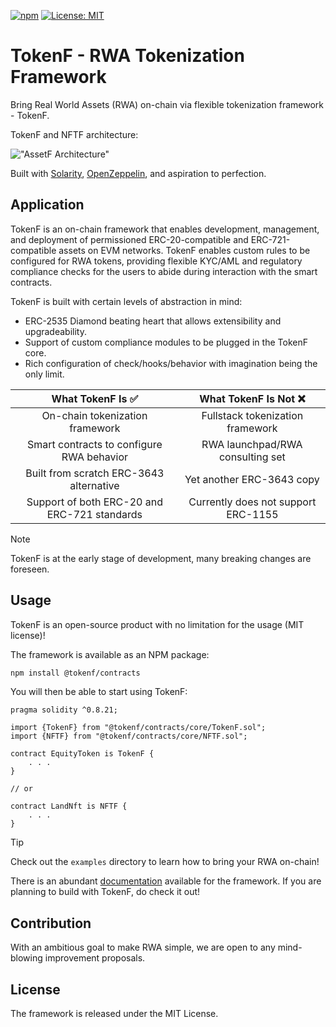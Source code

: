 [![npm](https://img.shields.io/npm/v/@tokenf/contracts.svg)](https://www.npmjs.com/package/@tokenf/contracts)
[![License: MIT](https://img.shields.io/badge/License-MIT-yellow.svg)](https://opensource.org/licenses/MIT)

# TokenF - RWA Tokenization Framework

Bring Real World Assets (RWA) on-chain via flexible tokenization framework - TokenF.

TokenF and NFTF architecture:

!["AssetF Architecture"](https://github.com/user-attachments/assets/7f473eb3-8df6-4401-bdda-fdb615e26348)

Built with [Solarity](https://github.com/dl-solarity), [OpenZeppelin](https://github.com/OpenZeppelin/openzeppelin-contracts), and aspiration to perfection.


## Application

TokenF is an on-chain framework that enables development, management, and deployment of permissioned ERC-20-compatible and ERC-721-compatible assets on EVM networks. TokenF enables custom rules to be configured for RWA tokens, providing flexible KYC/AML and regulatory compliance checks for the users to abide during interaction with the smart contracts.

TokenF is built with certain levels of abstraction in mind:

- ERC-2535 Diamond beating heart that allows extensibility and upgradeability.
- Support of custom compliance modules to be plugged in the TokenF core.
- Rich configuration of check/hooks/behavior with imagination being the only limit.

| **What TokenF Is ✅**                        | **What TokenF Is Not ❌**           |
| :-----------------------------------------:  | :---------------------------------: |
| On-chain tokenization framework              | Fullstack tokenization framework    |
| Smart contracts to configure RWA behavior    | RWA launchpad/RWA consulting set    |
| Built from scratch ERC-3643 alternative      | Yet another ERC-3643 copy           |
| Support of both ERC-20 and ERC-721 standards | Currently does not support ERC-1155 |

> [!NOTE]
> TokenF is at the early stage of development, many breaking changes are foreseen.

## Usage

TokenF is an open-source product with no limitation for the usage (MIT license)!

The framework is available as an NPM package:

```bash
npm install @tokenf/contracts
```

You will then be able to start using TokenF:

```solidity
pragma solidity ^0.8.21;

import {TokenF} from "@tokenf/contracts/core/TokenF.sol";
import {NFTF} from "@tokenf/contracts/core/NFTF.sol";

contract EquityToken is TokenF {
    . . .
}

// or

contract LandNft is NFTF {
    . . .
}
```

> [!TIP]
> Check out the `examples` directory to learn how to bring your RWA on-chain!

There is an abundant [documentation](https://tokenf.gitbook.io/tokenf) available for the framework. If you are planning to build with TokenF, do check it out!

## Contribution

With an ambitious goal to make RWA simple, we are open to any mind-blowing improvement proposals.

## License

The framework is released under the MIT License.
